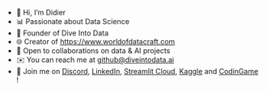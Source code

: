 - 👋 Hi, I’m Didier
- 📊 Passionate about Data Science
- 🌊 Founder of Dive Into Data
- 🌐 Creator of https://www.worldofdatacraft.com
- 🤝 Open to collaborations on data & AI projects
- ✉️ You can reach me at github@diveintodata.ai
- 👥 Join me on [Discord](https://www.worldofdatacraft.com), [LinkedIn](https://www.linkedin.com/in/didier-flamm), [Streamlit Cloud](https://share.streamlit.io/user/didierflamm), [Kaggle](https://www.kaggle.com/passiouk006) and [CodinGame](https://www.codingame.com/profile/0680c8d464293b73480da58f100d27b09375066) !
